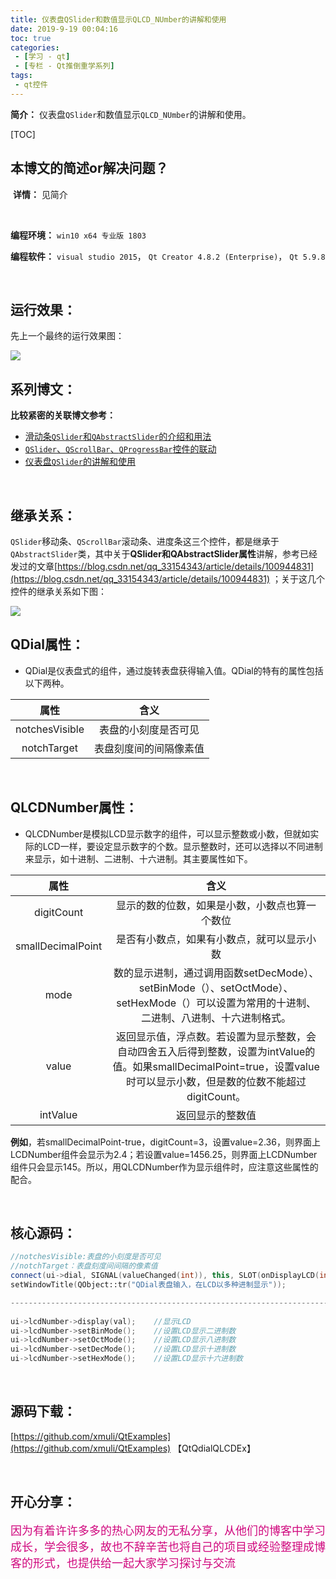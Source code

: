 ```yaml
---
title: 仪表盘QSlider和数值显示QLCD_NUmber的讲解和使用
date: 2019-9-19 00:04:16
toc: true
categories: 
 - [学习 - qt]
 - [专栏 - Qt推倒重学系列]
tags: 
 - qt控件
---
```




**简介：**  仪表盘`QSlider`和数值显示`QLCD_NUmber`的讲解和使用。

<!-- more -->

[TOC]

## 本博文的简述or解决问题？

​		**详情：**  见简介

<br>

**编程环境：**  `win10 x64 专业版 1803`  

**编程软件：**  `visual studio 2015`， `Qt Creator 4.8.2 (Enterprise)`， `Qt 5.9.8`

<br>

## 运行效果：

先上一个最终的运行效果图：

<img src="https://raw.githubusercontent.com/touwoyimuli/FigureBed/master/img/20190918200740.gif"/>

<br>

## 系列博文：

**比较紧密的关联博文参考：**

- [滑动条`QSlider`和`QAbstractSlider`的介绍和用法](https://touwoyimuli.github.io/2019/09/18/%E6%BB%91%E5%8A%A8%E6%9D%A1QSlider%E5%92%8CQAbstractSlider%E7%9A%84%E4%BB%8B%E7%BB%8D%E5%92%8C%E7%94%A8%E6%B3%95/)
- [`QSlider`、`QScrollBar`、`QProgressBar`控件的联动](https://touwoyimuli.github.io/2019/09/19/QSlider%E3%80%81QScrollBar%E3%80%81QProgressBar%E6%8E%A7%E4%BB%B6%E7%9A%84%E8%81%94%E5%8A%A8/)
- [仪表盘`QSlider`的讲解和使用](https://touwoyimuli.github.io/2019/09/19/%E4%BB%AA%E8%A1%A8%E7%9B%98QSlider%E5%92%8C%E6%95%B0%E5%80%BC%E6%98%BE%E7%A4%BAQLCD_NUmber%E7%9A%84%E8%AE%B2%E8%A7%A3%E5%92%8C%E4%BD%BF%E7%94%A8/)

<br>

## 继承关系：

`QSlider`移动条、`QScrollBar`滚动条、进度条这三个控件，都是继承于`QAbstractSlider`类，其中关于**QSlider和QAbstractSlider属性**讲解，参考已经发过的文章[https://blog.csdn.net/qq_33154343/article/details/100944831](https://blog.csdn.net/qq_33154343/article/details/100944831) ；关于这几个控件的继承关系如下图：

<img src="https://raw.githubusercontent.com/touwoyimuli/FigureBed/master/img/20190918192923.png"/>

<br>

## QDial属性：

- QDial是仪表盘式的组件，通过旋转表盘获得输入值。QDial的特有的属性包括以下两种。

|      属性      |          含义          |
| :------------: | :--------------------: |
| notchesVisible |  表盘的小刻度是否可见  |
|  notchTarget   | 表盘刻度间的间隔像素值 |

<br>

## QLCDNumber属性：

- QLCDNumber是模拟LCD显示数字的组件，可以显示整数或小数，但就如实际的LCD一样，要设定显示数字的个数。显示整数时，还可以选择以不同进制来显示，如十进制、二进制、十六进制。其主要属性如下。

|       属性        |                             含义                             |
| :---------------: | :----------------------------------------------------------: |
|    digitCount     |        显示的数的位数，如果是小数，小数点也算一个数位        |
| smallDecimalPoint |          是否有小数点，如果有小数点，就可以显示小数          |
|       mode        | 数的显示进制，通过调用函数setDecMode）、setBinMode（）、setOctMode）、setHexMode（）可以设置为常用的十进制、二进制、八进制、十六进制格式。 |
|       value       | 返回显示值，浮点数。若设置为显示整数，会自动四舍五入后得到整数，设置为intValue的值。如果smallDecimalPoint=true，设置value时可以显示小数，但是数的位数不能超过digitCount。 |
|     intValue      |                       返回显示的整数值                       |

**例如**，若smallDecimalPoint-true，digitCount=3，设置value=2.36，则界面上LCDNumber组件会显示为2.4；若设置value=1456.25，则界面上LCDNumber组件只会显示145。所以，用QLCDNumber作为显示组件时，应注意这些属性的配合。

<br>

## 核心源码：

```cpp
//notchesVisible:表盘的小刻度是否可见
//notchTarget：表盘刻度间间隔的像素值
connect(ui->dial, SIGNAL(valueChanged(int)), this, SLOT(onDisplayLCD(int)));
setWindowTitle(QObject::tr("QDial表盘输入，在LCD以多种进制显示"));

-------------------------------------------------------------------------------------
    
ui->lcdNumber->display(val);    //显示LCD
ui->lcdNumber->setBinMode();    //设置LCD显示二进制数
ui->lcdNumber->setOctMode();    //设置LCD显示八进制数
ui->lcdNumber->setDecMode();    //设置LCD显示十进制数
ui->lcdNumber->setHexMode();    //设置LCD显示十六进制数
```

<br>

## 源码下载：

[https://github.com/xmuli/QtExamples](https://github.com/xmuli/QtExamples) 【QtQdialQLCDEx】

<br>

## 开心分享：

<font color=#D0087E size=4 face="幼圆">因为有着许许多多的热心网友的无私分享，从他们的博客中学习成长，学会很多，故也不辞辛苦也将自己的项目或经验整理成博客的形式，也提供给一起大家学习探讨与交流 </font>

